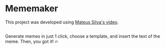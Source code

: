 # Mememaker 

This project was developed using [Mateus Silva's video](https://github.com/maateusilva). 

##

Generate memes in just 1 click, choose a template, and insert the text of the meme. Then, you got it! :fire:
